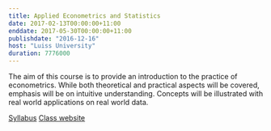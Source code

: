 ```yaml
---
title: Applied Econometrics and Statistics
date: 2017-02-13T00:00:00+11:00
enddate: 2017-05-30T00:00:00+11:00
publishdate: "2016-12-16"
host: "Luiss University"
duration: 7776000
---
```


The aim of this course is to provide an introduction to the practice of
econometrics. While both theoretical and practical aspects will be covered,
emphasis will be on intuitive understanding. Concepts will be illustrated with
real world applications on real world data.

<!--more-->
<span class="label error outline"><a href="../files/teaching/syllabus-ase-2017.pdf">Syllabus</a></span>
<span class="label  outline"><a href="http://gragusa.org/ase">Class website</a></span>
